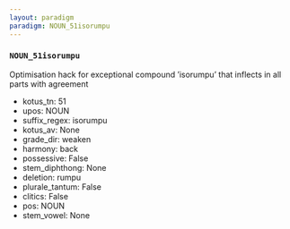 ```yaml
---
layout: paradigm
paradigm: NOUN_51isorumpu
---
```

### ` NOUN_51isorumpu `

Optimisation hack for exceptional compound ’isorumpu’ that inflects in all parts with agreement
* kotus_tn: 51
* upos: NOUN
* suffix_regex: isorumpu
* kotus_av: None
* grade_dir: weaken
* harmony: back
* possessive: False
* stem_diphthong: None
* deletion: rumpu
* plurale_tantum: False
* clitics: False
* pos: NOUN
* stem_vowel: None
